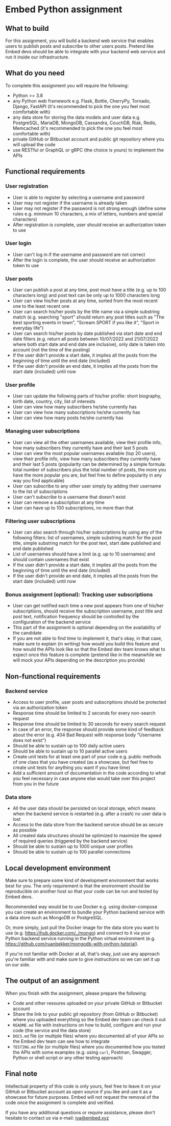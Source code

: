 # Embed Python assignment

## What to build

For this assignment, you will build a backend web service that enables users to publish posts and subscribe to other users posts. Pretend like Embed devs should be able to integrate with your backend web service and run it inside our infrastructure. 

## What do you need

To complete this assignment you will require the following:

* Python >= 3.8
* any Python web framework e.g. Flask, Bottle, CherryPy, Tornado, Django, FastAPI (it's recommended to pick the one you feel most comfortable with)
* any data store for storing the data models and user data e.g. PostgreSQL, MariaDB, MongoDB, Cassandra, CouchDB, Riak, Redis, Memcached (it's recommended to pick the one you feel most comfortable with)
* private GitHub or Bitbucket account and public git repository where you will upload the code
* use RESTful or GraphQL or gRPC (the choice is yours) to implement the APIs

## Functional requirements

### User registration

* User is able to register by selecting a username and password
* User may not register if the username is already taken
* User may not register if the password is not strong enough (define some rules e.g. minimum 10 characters, a mix of letters, numbers and special characters)
* After registration is complete, user should receive an authorization token to use

### User login

* User can't log in if the username and password are not correct
* After the login is complete, the user should receive an authorization token to use

### User posts

* User can publish a post at any time, post must have a title (e.g. up to 100 characters long) and post text can be only up to 1000 characters long
* User can view his/her posts at any time, sorted from the most recent one to the least recent one
* User can search his/her posts by the title name via a simple substring match (e.g. searching "sport" should return any post titles such as "The best sporting events in town", "Scream SPORT if you like it", "Sport in everyday life")
* User can search his/her posts by date published via start date and end date filters (e.g. return all posts between 10/07/2022 and 21/07/2022 where both start date and end date are inclusive), only date is taken into account (not the time of the posting)
* If the user didn't provide a start date, it implies all the posts from the beginning of time until the end date (included)
* If the user didn't provide an end date, it implies all the posts from the start date (included) until now

### User profile

* User can update the following parts of his/her profile: short biography, birth date, country, city, list of interests
* User can view how many subscribers he/she currently has
* User can view how many subscriptions he/she currently has
* User can view how many posts he/she currently has

### Managing user subscriptions

* User can view all the other usernames available, view their profile info, how many subscribers they currently have and their last 5 posts
* User can view the most popular usernames available (top 20 users), view their profile info, view how many subscribers they currently have and their last 5 posts (popularity can be determined by a simple formula: total number of subscribers plus the total number of posts, the more you have the more popular you are, but feel free to define popularity in any way you find applicable)
* User can subscribe to any other user simply by adding their username to the list of subscriptions
* User can't subscribe to a username that doesn't exist
* User can remove a subscription at any time
* User can have up to 100 subscriptions, no more than that

### Filtering user subscriptions

* User can also search through his/her subscriptions by using any of the following filters: list of usernames, simple substring match for the post title, simple substring match for the post text, start date published and end date published
* List of usernames should have a limit (e.g. up to 10 usernames) and should contain usernames that exist
* If the user didn't provide a start date, it implies all the posts from the beginning of time until the end date (included)
* If the user didn't provide an end date, it implies all the posts from the start date (included) until now

### Bonus assignment (optional): Tracking user subscriptions

* User can get notified each time a new post appears from one of his/her subscriptions, should receive the subscription username, post title and post text, notification frequency should be controlled by the configuration of the backend service
* This part of the assignment is optional depending on the availability of the candidate
* If you are not able to find time to implement it, that's okay, in that case, make sure to explain (in writing) how would you build this feature and how would the APIs look like so that the Embed dev team knows what to expect once this feature is complete (pretend like in the meanwhile we will mock your APIs depending on the description you provide)

## Non-functional requirements

### Backend service

* Access to user profile, user posts and subscriptions should be protected via an authorization token
* Response time should be limited to 2 seconds for every non-search request
* Response time should be limited to 30 seconds for every search request
* In case of an error, the response should provide some kind of feedback about the error (e.g. 404 Bad Request with response body "Username does not exist")
* Should be able to sustain up to 100 daily active users
* Should be able to sustain up to 10 parallel active users
* Create unit tests for at least one part of your code e.g. public methods of one class that you have created (as a showcase, but feel free to create unit tests for anything you want if you have time)
* Add a sufficient amount of documentation in the code according to what you feel necessary in case anyone else would take over this project from you in the future

### Data store

* All the user data should be persisted on local storage, which means when the backend service is restarted (e.g. after a crash) no user data is lost
* Access to the data store from the backend service should be as secure as possible
* All created data structures should be optimized to maximize the speed of required queries (triggered by the backend service)
* Should be able to sustain up to 1000 unique user profiles
* Should be able to sustain up to 100 parallel connections

## Local development environment

Make sure to prepare some kind of development environment that works best for you. The only requirement is that the environment should be reproducible on another host so that your code can be run and tested by Embed devs.

Recommended way would be to use Docker e.g. using docker-compose you can create an environment to bundle your Python backend service with a data store such as MongoDB or PostgreSQL.

Or, more simply, just pull the Docker image for the data store you want to use (e.g. https://hub.docker.com/_/mongo) and connect to it via your Python backend service running in the Python virtual environment (e.g. https://github.com/ruanbekker/mongodb-with-python-tutorial).

If you're not familiar with Docker at all, that's okay, just use any approach you're familiar with and make sure to give instructions so we can set it up on our side.

## The output of an assignment

When you finish with the assignment, please prepare the following:

* Code and other resoures uploaded on your private GitHub or Bitbucket account
* Share the link to your public git repository (from GitHub or Bitbucket) where you uploaded everything so the Embed dev team can check it out
* `README.md` file with instructions on how to build, configure and run your code (the service and the data store)
* `DOCS.md` file (or multiple files) where you documented all of your APIs so the Embed dev team can see how to integrate
* `TESTING.md` file (or multiple files) where you documented how you tested the APIs with some examples (e.g. using `curl`, Postman, Swagger, Python or shell script or any other testing approach)

## Final note

Intellectual property of this code is only yours, feel free to leave it on your GitHub or Bitbucket account as open source if you like and use it as a showcase for future purposes. Embed will not request the removal of the code once the assignment is complete and verified.

If you have any additional questions or require assistance, please don't hesitate to contact us via e-mail: [iva@embed.xyz](iva@embed.xyz)